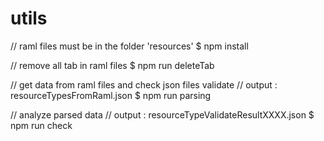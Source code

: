 # utils


// raml files must be in the folder 'resources'
$ npm install

// remove all tab in raml files
$ npm run deleteTab

// get data from raml files and check json files validate
// output : resourceTypesFromRaml.json
$ npm run parsing

// analyze parsed data
// output : resourceTypeValidateResultXXXX.json
$ npm run check

